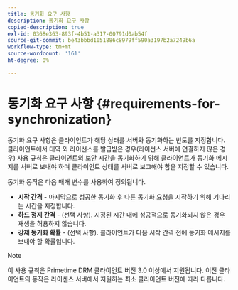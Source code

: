 ```yaml
---
title: 동기화 요구 사항
description: 동기화 요구 사항
copied-description: true
exl-id: 0368e363-893f-4b51-a317-00791d0ab54f
source-git-commit: be43bbbd1051886c8979ff590a3197b2a7249b6a
workflow-type: tm+mt
source-wordcount: '161'
ht-degree: 0%

---
```


# 동기화 요구 사항 {#requirements-for-synchronization}

동기화 요구 사항은 클라이언트가 해당 상태를 서버와 동기화하는 빈도를 지정합니다. 클라이언트에서 대역 외 라이선스를 발급받은 경우(라이선스 서버에 연결하지 않은 경우) 사용 규칙은 클라이언트의 보안 시간을 동기화하기 위해 클라이언트가 동기화 메시지를 서버로 보내야 하며 클라이언트 상태를 서버로 보고해야 함을 지정할 수 있습니다.

동기화 동작은 다음 매개 변수를 사용하여 정의됩니다.

* **시작 간격** - 마지막으로 성공한 동기화 후 다른 동기화 요청을 시작하기 위해 기다리는 시간을 지정합니다.
* **하드 정지 간격** - (선택 사항). 지정된 시간 내에 성공적으로 동기화되지 않은 경우 재생을 허용하지 않습니다.
* **강제 동기화 확률** - (선택 사항). 클라이언트가 다음 시작 간격 전에 동기화 메시지를 보내야 할 확률입니다.

>[!NOTE]
>
>이 사용 규칙은 Primetime DRM 클라이언트 버전 3.0 이상에서 지원됩니다. 이전 클라이언트의 동작은 라이센스 서버에서 지원하는 최소 클라이언트 버전에 따라 다릅니다.
